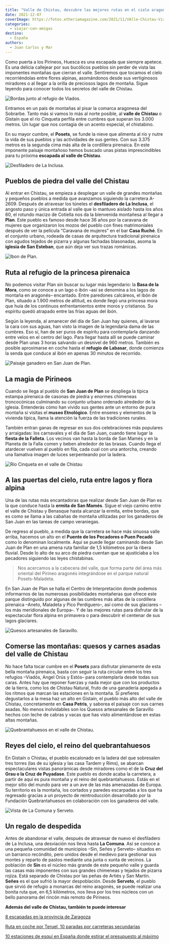 ```yaml
---
title: "Valle de Chistau, descubre las mejores rutas en el cielo aragonés"
date: 2021-12-07
coverImage: https://fotos.etheriamagazine.com/2021/11/VAlle-Chistau-Vista-de-La-Comuna-y-Serveto.jpg
categories: 
  - viajar-con-amigas
destino: 
  - España
authors: 
  - Juan Carlos y Mar
---
```


Como puerta a los Pirineos, Huesca es una escapada que siempre apetece. Es una delicia 
callejear por sus bucólicos pueblos sin perder de vista las imponentes montañas que 
cierran el valle. Sentiremos que tocamos el cielo recorriéndolas entre flores alpinas, 
asomándonos desde sus vertiginosos miradores o al llegar a la orilla de preciosos lagos 
de montaña. Sigue leyendo para conocer todos los secretos del valle de Chistau. 

![Bordas junto al refugio de Viados.](https://fotos.etheriamagazine.com/2021/11/valle-chistau-Bordas-refugio-de-VIADOS.jpg "Bordas junto al refugio de Viados.")

Entramos en un país de montañas al pisar la comarca aragonesa del Sobrarbe. Tanto más si 
vamos lo más al norte posible, al **valle de Chistau** o Gistaín que el río Cinqueta 
perfila entre cumbres que superan los 3.000 metros. Un lugar que nos contagia de un 
acento especial, el chistabino. 

En su mayor cumbre, el **Posets**, se funde la nieve que alimenta al río y nutre la vida 
de sus pueblos y las actividades de sus gentes. Con sus 3.375 metros es la segunda cima 
más alta de la cordillera pirenaica. En este imponente paisaje montañoso hemos buscado 
unas pistas imprescindibles para tu próxima **escapada al valle de Chistau**. 

![Desfiladero de La Inclusa.](https://fotos.etheriamagazine.com/2021/11/Valle-Chistau-Desfiladero-LA-INCLUSA.jpg "Desfiladero de La Inclusa.")

## Pueblos de piedra del valle del Chistau

Al entrar en Chistau, se empieza a desplegar un valle de grandes montañas y pequeños 
pueblos a medida que avanzamos siguiendo la carretera A-2609. Después de atravesar los 
túneles el **desfiladero de La Inclusa**, el angosto paso y única entrada al valle que 
lo mantuvo aislado hasta los años 60, el rotundo macizo de Cotiella nos da la bienvenida 
montañesa al llegar a **Plan**. Este pueblo es famoso desde hace 36 años por la caravana 
de mujeres que organizaron los mozos del pueblo con fines matrimoniales después de ver 
la película “Caravana de mujeres” en el bar **Casa Ruché**. En el conjunto urbano, 
rodeada de casas de arquitectura tradicional pirenaica con agudos tejados de pizarra y 
algunas fachadas blasonadas, asoma la **iglesia de San Esteban**, que aún deja ver sus 
trazas románicas. 

![Ibon de Plan.](https://fotos.etheriamagazine.com/2021/11/valle-Chistau-Ibon-de-Plan.jpg "Ibón de Plan.")

## Ruta al refugio de la princesa pirenaica

No podemos visitar Plan sin buscar su lugar más legendario: la **Basa de la Mora**, como 
se conoce a un lago o ibón –así se denomina a los lagos de montaña en aragonés– 
encantado. Entre paredones calcáreos, el ibón de Plan, situado a 1.900 metros de 
altitud, es donde llegó una princesa mora que huía de los continuos enfrentamientos 
entre moros y cristianos. Su espíritu quedó atrapado entre las frías aguas del ibón. 

Según la leyenda, al amanecer del día de San Juan hay quienes, al lavarse la cara con 
sus aguas, han visto la imagen de la legendaria dama de las cumbres. Eso sí, han de ser 
puros de espíritu para contemplarla danzando entre velos en el centro del lago. Para 
llegar hasta allí se puede caminar desde Plan unas 3 horas salvando un desnivel de 960 
metros. También es posible aproximarse en coche hasta el **refugio de Labasar**, donde 
comienza la senda que conduce al ibón en apenas 30 minutos de recorrido. 

![Paisaje ganadero en San Juan de Plan.](https://fotos.etheriamagazine.com/2021/11/Valle-Chistau-Paisaje-ganadero-SAN-JUAN-DE-PLAN.jpg "Paisaje ganadero en San Juan de Plan.")

## La magia de Pirineos

Cuando se llega al pueblo de **San Juan de Plan** se despliega la típica estampa 
pirenaica de casonas de piedra y enormes chimeneas troncocónicas culminando su conjunto 
urbano ordenado alrededor de la iglesia. Entenderás cómo han vivido sus gentes ante un 
entorno de pura montaña si visitas el **museo Etnológico**. Entre enseres y elementos de 
la vivienda típica, llama la atención la fuerza de las tradiciones rurales. 

También entran ganas de regresar en sus dos celebraciones más populares y arraigadas: 
los carnavales y el día de San Juan, cuando tiene lugar la **fiesta de la Falleta**. Los 
vecinos van hasta la borda de San Mamés y en la Planeta de la Falla comen y beben 
alrededor de las brasas. Cuando llega el atardecer vuelven al pueblo en fila, cada cual 
con una antorcha, creando una llamativa imagen de luces serpenteando por la ladera. 

![Río Cinqueta en el valle de Chistau](https://fotos.etheriamagazine.com/2021/11/valle-Chistau-Rio-Cinqueta.jpg "Río Cinqueta.")

## A las puertas del cielo, ruta entre lagos y flora alpina

Una de las rutas más encantadoras que realizar desde San Juan de Plan es la que conduce 
hasta la **ermita de San Mamés**. Sigue el viejo camino entre el valle de Chistau y 
Benasque hasta alcanzar la ermita, entre bordas, que es como se llama a las cabañas de 
montaña utilizadas por los ganaderos de San Juan en las tareas de campo veraniegas. 

De regreso al pueblo, a medida que la carretera se hace más sinuosa valle arriba, 
hacemos un alto en el **Puente de los Pecadores o Puen Pecadó** como lo denominan 
localmente. Aquí se puede llegar caminando desde San Juan de Plan en una amena ruta 
familiar de 1,5 kilómetros por la ribera fluvial. Desde lo alto de su arco de piedra 
cuentan que se ajusticiaba a los pecadores siguiendo las leyes chistabinas. 

> Nos acercamos a la cabecera del valle, que forma parte del área más oriental del Pirineo 
> aragonés integrándose en el parque natural Posets-Maladeta. 

En San Juan de Plan se halla el Centro de Interpretación donde podemos informarnos de 
las numerosas posibilidades montañeras que ofrece este parque distinguido por algunas de 
las cumbres más altas de la cordillera pirenaica –Aneto, Maladeta y Pico Perdiguero–, 
así como de sus glaciares –los más meridionales de Europa–. Y de las mejores rutas para 
disfrutar de la espectacular flora alpina en primavera o para descubrir el centenar de 
sus lagos glaciares. 

![Quesos artesanales de Saravillo.](https://fotos.etheriamagazine.com/2021/11/Valle-Chistau-Quesos-artesanos.jpg "Quesos artesanales de Saravillo.")

## Comerse las montañas: quesos y carnes asadas del valle de Chistau

No hace falta tocar cumbre en el **Posets** para disfrutar plenamente de esta bella 
montaña pirenaica, basta con seguir la ruta circular entre los tres refugios –Viadós, 
Angel Orús y Estós– para contemplarla desde todas sus caras. Antes hay que reponer 
fuerzas y nada mejor que con los productos de la tierra, como los de Chistau Natural, 
fruto de una ganadería apegada a los ritmos que marcan las estaciones en la montaña. Si 
prefieres degustarlos a la mesa haz un alto en Gistaín, el pueblo más alto del valle de 
Chistau, concretamente en **Casa Petris**, y saborea el paisaje con sus carnes asadas. 
No menos inolvidables son los Quesos artesanales de Saravillo hechos con leche de cabras 
y vacas que has visto alimentándose en estas altas montañas. 

![Quebrantahuesos en el valle de Chistau.](https://fotos.etheriamagazine.com/2021/11/valle-chistau-Quebrantahuesos.jpg "Quebrantahuesos en el valle de Chistau.")

## Reyes del cielo, el reino del quebrantahuesos

En Gistaín o Chistau, el pueblo escalonado en la ladera del que sobresalen tres torres 
(las de su iglesia y las casa Tardem y Rims), se abarcan espectaculares vistas 
panorámicas desde miradores como el de la **Cruz del Grau o la Cruz de Puyadase**. Este 
pueblo es donde acaba la carretera, a partir de aquí es pura montaña y el reino del 
quebrantahuesos. Estás en el mejor sitio del mundo para ver a un ave de las más 
amenazadas de Europa. Su territorio es la montaña, los cortados y paredes escarpadas a 
los que ha regresado gracias a un proyecto de reintroducción desarrollado por la 
Fundación Quebrantahuesos en colaboración con los ganaderos del valle. 

![Vista de La Comuna y Serveto.](https://fotos.etheriamagazine.com/2021/11/VAlle-Chistau-Vista-de-La-Comuna-y-Serveto.jpg "Vista de La Comuna y Serveto.")

## Un regalo de despedida

Antes de abandonar el valle, después de atravesar de nuevo el desfiladero de La Inclusa, 
una desviación nos lleva hasta **La Comuna**. Así se conoce a una pequeña comunidad de 
municipios –Sin, Señes y Serveto– situados en un barranco recóndito, pero unidos desde 
el medievo para gestionar sus montes y reparto de pastos mediante una junta o xunta de 
vecinos. La población de **Sin** es el núcleo más grande de este pequeño valle y guarda 
las casas más imponentes con sus grandes chimeneas y tejados de pizarra rojiza. Está 
separado de Chistau por las peñas de Artiés y San Martín. **Señes** es el que sufrió la 
mayor despoblación. Desde **Serveto**, el pueblo que sirvió de refugio a monarcas del 
reino aragonés, se puede realizar una bonita ruta que, en 6,5 kilómetros, nos lleva por 
los tres núcleos con un bello panorama del rincón más remoto de Pirineos. 

**Además del valle de Chistau, también te puede interesar** 

[8 escapadas en la provincia de 
Zaragoza](https://etheriamagazine.com/2020/06/08/viajes-por-espana-8-escapadas-en-la-provincia-de-zaragoza/) 

[Ruta en coche por Teruel, 10 paradas por carreteras 
secundarias](https://etheriamagazine.com/2021/10/12/ruta-en-coche-por-teruel/) 

[10 estaciones de esquí en España donde estirar el presupuesto al 
máximo](https://etheriamagazine.com/2021/11/25/10-estaciones-de-esqui-mas-baratas-de-espana-2021-2022/)
